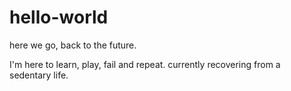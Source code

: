 # hello-world
here we go, back to the future.

I'm here to learn, play, fail and repeat. 
currently recovering from a sedentary life.
